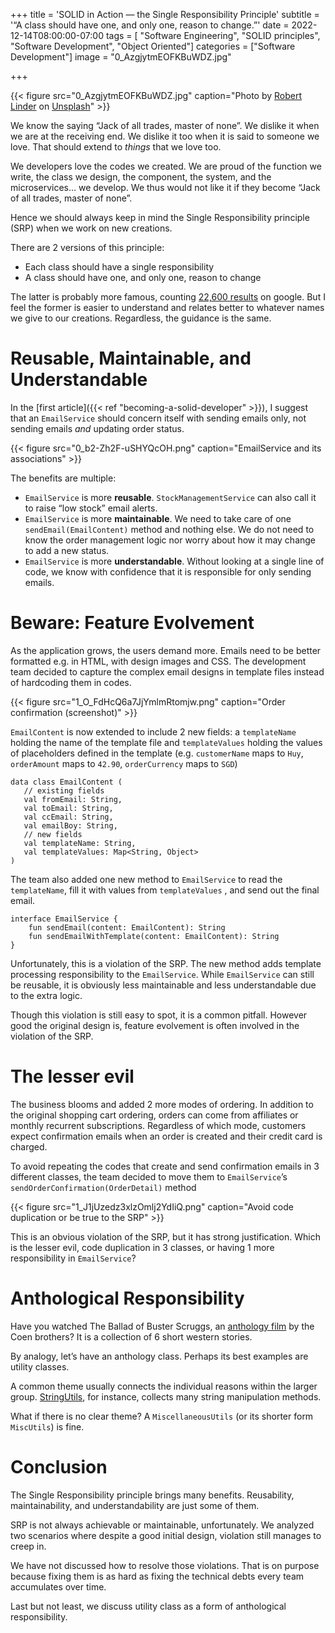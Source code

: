 +++
title = 'SOLID in Action — the Single Responsibility Principle'
subtitle = '“A class should have one, and only one, reason to change.”'
date = 2022-12-14T08:00:00-07:00
tags = [ "Software Engineering", "SOLID principles", "Software Development", "Object Oriented"]
categories = ["Software Development"]
image = "0_AzgjytmEOFKBuWDZ.jpg"

+++

{{< figure src="0_AzgjytmEOFKBuWDZ.jpg" caption="Photo by [Robert Linder](https://unsplash.com/@rwlinder?utm_source=medium&utm_medium=referral) on [Unsplash](https://unsplash.com/?utm_source=medium&utm_medium=referral)" >}}

We know the saying “Jack of all trades, master of none”. We dislike it when we are at the receiving end. We dislike it too when it is said to someone we love. That should extend to _things_ that we love too.

We developers love the codes we created. We are proud of the function we write, the class we design, the component, the system, and the microservices… we develop. We thus would not like it if they become “Jack of all trades, master of none”.

Hence we should always keep in mind the Single Responsibility principle (SRP) when we work on new creations.

There are 2 versions of this principle:

*   Each class should have a single responsibility
*   A class should have one, and only one, reason to change

The latter is probably more famous, counting [22,600 results](https://www.google.com/search?q=%22A+class+should+have+one%2C+and+only+one%2C+reason+to+change%22&sxsrf=ALiCzsa2EBcvHhvDFVddG8qcLDNE_9YrBA%3A1670480497947&ei=cYKRY5uVOb6dseMP7PKsuAk&ved=0ahUKEwjbkbzlsOn7AhW-TmwGHWw5C5cQ4dUDCA8&uact=5&oq=%22A+class+should+have+one%2C+and+only+one%2C+reason+to+change%22&gs_lcp=Cgxnd3Mtd2l6LXNlcnAQAzIECCMQJzIECAAQHjIECAAQHjIFCAAQhgMyBQgAEIYDMgUIABCGAzIFCAAQhgM6BwgjELADECc6CggAEEcQ1gQQsANKBAhBGABKBAhGGABQ-xZY5yNg6CVoAXABeACAAYgBiAH9AZIBAzAuMpgBAKABAcgBCcABAQ&sclient=gws-wiz-serp) on google. But I feel the former is easier to understand and relates better to whatever names we give to our creations. Regardless, the guidance is the same.

Reusable, Maintainable, and Understandable
==========================================

In the [first article]({{< ref "becoming-a-solid-developer" >}}), I suggest that an `EmailService` should concern itself with sending emails only, not sending emails _and_ updating order status.

{{< figure src="0_b2-Zh2F-uSHYQcOH.png" caption="EmailService and its associations" >}}

The benefits are multiple:

*   `EmailService` is more **reusable**. `StockManagementService` can also call it to raise “low stock” email alerts.
*   `EmailService` is more **maintainable**. We need to take care of one `sendEmail(EmailContent)` method and nothing else. We do not need to know the order management logic nor worry about how it may change to add a new status.
*   `EmailService` is more **understandable**. Without looking at a single line of code, we know with confidence that it is responsible for only sending emails.

Beware: Feature Evolvement
==========================

As the application grows, the users demand more. Emails need to be better formatted e.g. in HTML, with design images and CSS. The development team decided to capture the complex email designs in template files instead of hardcoding them in codes.

{{< figure src="1_O_FdHcQ6a7JjYmlmRtomjw.png" caption="Order confirmation (screenshot)" >}}


`EmailContent` is now extended to include 2 new fields: a `templateName` holding the name of the template file and `templateValues` holding the values of placeholders defined in the template (e.g. `customerName` maps to `Huy`, `orderAmount` maps to `42.90`, `orderCurrency` maps to `SGD`)

```
data class EmailContent (  
   // existing fields  
   val fromEmail: String,   
   val toEmail: String,   
   val ccEmail: String,  
   val emailBoy: String,  
   // new fields  
   val templateName: String,     
   val templateValues: Map<String, Object>   
)
```

The team also added one new method to `EmailService` to read the `templateName`, fill it with values from `templateValues` , and send out the final email.

```
interface EmailService {  
    fun sendEmail(content: EmailContent): String  
    fun sendEmailWithTemplate(content: EmailContent): String      
}
```

Unfortunately, this is a violation of the SRP. The new method adds template processing responsibility to the `EmailService`. While `EmailService` can still be reusable, it is obviously less maintainable and less understandable due to the extra logic.

Though this violation is still easy to spot, it is a common pitfall. However good the original design is, feature evolvement is often involved in the violation of the SRP.

The lesser evil
===============

The business blooms and added 2 more modes of ordering. In addition to the original shopping cart ordering, orders can come from affiliates or monthly recurrent subscriptions. Regardless of which mode, customers expect confirmation emails when an order is created and their credit card is charged.

To avoid repeating the codes that create and send confirmation emails in 3 different classes, the team decided to move them to `EmailService`’s `sendOrderConfirmation(OrderDetail)` method

{{< figure src="1_J1jUzedz3xlzOmlj2YdIiQ.png" caption="Avoid code duplication or be true to the SRP" >}}

This is an obvious violation of the SRP, but it has strong justification. Which is the lesser evil, code duplication in 3 classes, or having 1 more responsibility in `EmailService`?

Anthological Responsibility
===========================

Have you watched The Ballad of Buster Scruggs, an [anthology film](https://en.wikipedia.org/wiki/Anthology_film) by the Coen brothers? It is a collection of 6 short western stories.

By analogy, let’s have an anthology class. Perhaps its best examples are utility classes.

A common theme usually connects the individual reasons within the larger group. [StringUtils](https://commons.apache.org/proper/commons-lang/apidocs/org/apache/commons/lang3/StringUtils.html), for instance, collects many string manipulation methods.

What if there is no clear theme? A `MiscellaneousUtils` (or its shorter form `MiscUtils`) is fine.

Conclusion
==========

The Single Responsibility principle brings many benefits. Reusability, maintainability, and understandability are just some of them.

SRP is not always achievable or maintainable, unfortunately. We analyzed two scenarios where despite a good initial design, violation still manages to creep in.

We have not discussed how to resolve those violations. That is on purpose because fixing them is as hard as fixing the technical debts every team accumulates over time.

Last but not least, we discuss utility class as a form of anthological responsibility.